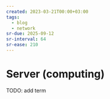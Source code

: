 ```yaml
---
created: 2023-03-21T00:00+03:00
tags:
  - blog
  - network
sr-due: 2025-09-12
sr-interval: 64
sr-ease: 210
---
```


# Server (computing)

TODO: add term
